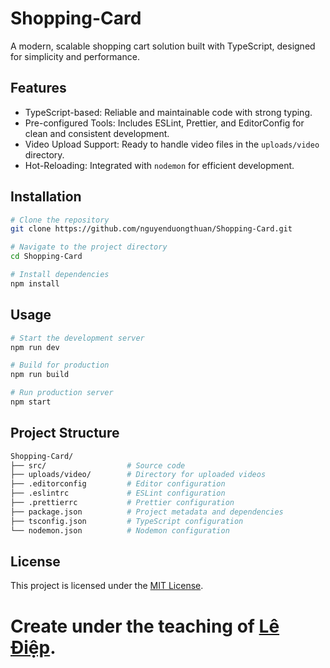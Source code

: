 # Shopping-Card

A modern, scalable shopping cart solution built with TypeScript, designed for simplicity and performance.

## Features

- TypeScript-based: Reliable and maintainable code with strong typing.
- Pre-configured Tools: Includes ESLint, Prettier, and EditorConfig for clean and consistent development.
- Video Upload Support: Ready to handle video files in the `uploads/video` directory.
- Hot-Reloading: Integrated with `nodemon` for efficient development.

## Installation

```bash
# Clone the repository
git clone https://github.com/nguyenduongthuan/Shopping-Card.git

# Navigate to the project directory
cd Shopping-Card

# Install dependencies
npm install
```
## Usage


```bash
# Start the development server
npm run dev

# Build for production
npm run build

# Run production server
npm start
```

## Project Structure
```bash
Shopping-Card/
├── src/                  # Source code
├── uploads/video/        # Directory for uploaded videos
├── .editorconfig         # Editor configuration
├── .eslintrc             # ESLint configuration
├── .prettierrc           # Prettier configuration
├── package.json          # Project metadata and dependencies
├── tsconfig.json         # TypeScript configuration
└── nodemon.json          # Nodemon configuration

```

## License
This project is licensed under the <a href="https://github.com/nguyenduongthuan/Shopping-Card/blob/main/LICENSE" target="_blank">MIT License</a>.

# Create under the teaching of <a href="[https://github.com/nguyenduongthuan/Shopping-Card/blob/main/LICENSE](https://www.facebook.com/nomadic.lodestar)" target="_blank">Lê Điệp</a>.
